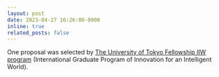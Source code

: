 ```yaml
---
layout: post
date: 2023-04-27 16:26:00-0900
inline: true
related_posts: false
---
```


One proposal was selected by [The University of Tokyo Fellowship IIW program](https://www.iiw.i.u-tokyo.ac.jp/en/) (International Graduate Program of Innovation for an Intelligent World).